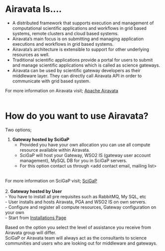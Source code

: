 # Airavata Is....

- A distributed framework that supports execution and management of computational scientific applications and workflows in grid based systems, remote clusters and cloud based systems.
- Airavata’s main focus is on submitting and managing application executions and workflows in grid based systems.
- Airavata’s architecture is extensible to support for other underlying resources as well.
- Traditional scientific applications provide a portal for users to submit and manage scientific applications which is called as science gateways.
- Airavata can be used by scientific gateway developers as their middleware layer. They can directly call Airavata API in order to communicate with grid based system.

For more information on Airavata visit; <a href="http://airavata.apache.org/" target="_blank">Apache Airavata</a>
<br>
<br>
# How do you want to use Airavata?
Two options; </br>
1. <b class="darkred">Gateway hosted by SciGaP</b><br>
    - Provided you have your own allocation you can use all compute resource available within Airavata.<br>
    - SciGaP will host your Gateway, WSO2 IS (gateway user account management), MySQL DB for you in SciGaP servers.<br>
    - For this option contact us through <add contact email, mailing list>
    <br>
For more information on SciGaP visit; <a href="http://scigap.org/" target="_blank">SciGaP</a>
<br>
<br>2. <b class="darkred">Gateway hosted by User</b><br>
    - You have to install all pre requisites such as RabbitMQ, My SQL, etc<br>
    - User installs and hosts Airavata, PGA and WSO2 IS on own servers.<br>
    - Configure and register all compute resources, Gateway configuration on your own<br>
    - Start from <a href="http://docs.scigap.org/en/latest/Installation/" target="_blank">Installations Page</a>


Based on the option you select the level of assistance you receive from Airavata group will differ. 
<br>SciGaP or Airavata team will always act as the consultants to science communities and users who are looking out for middleware and gateways.
